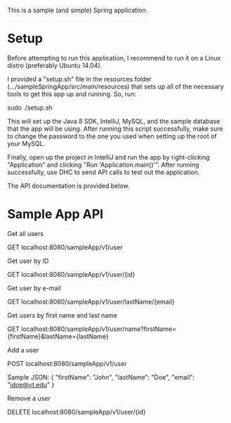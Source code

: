 This is a sample (and simple) Spring application.

Setup
================
Before attempting to run this application, I recommend to run it on a Linux distro (preferably Ubuntu 14.04).

I provided a "setup.sh" file in the resources folder (.../sampleSpringApp/src/main/resources) that sets up all of the
necessary tools to get this app up and running. So, run:

sudo ./setup.sh

This will set up the Java 8 SDK, IntelliJ, MySQL, and the sample database that the app will be using. After running this
script successfully, make sure to change the password to the one you used when setting up the root of your MySQL.

Finally, open up the project in IntelliJ and run the app by right-clicking "Application" and clicking
"Run 'Application.main()'". After running successfully, use DHC to send API calls to test out the application.

The API documentation is provided below.

Sample App API
===============
Get all users

GET localhost:8080/sampleApp/v1/user


Get user by ID

GET localhost:8080/sampleApp/v1/user/{id}


Get user by e-mail

GET localhost:8080/sampleApp/v1/user/lastName/{email}


Get users by first name and last name

GET localhost:8080/sampleApp/v1/user/name?firstName={firstName}&lastName={lastName}


Add a user

POST localhost:8080/sampleApp/v1/user

Sample JSON:
{
    "firstName": "John",
    "lastName": "Doe",
    "email": "jdoe@vt.edu"
}


Remove a user

DELETE localhost:8080/sampleApp/v1/user/{id}